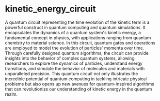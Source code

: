 # kinetic_energy_circuit
A quantum circuit representing the time evolution of the kinetic term is a powerful construct in quantum computing and quantum simulations. 
It encapsulates the dynamics of a quantum system's kinetic energy, a fundamental concept in physics,
with applications ranging from quantum chemistry to material science. 
In this circuit, quantum gates and operations are employed to model the evolution of particles' momenta over time. 
Through carefully designed quantum algorithms, the circuit can provide insights into the behavior of complex quantum systems, 
allowing researchers to explore the dynamics of particles, understand energy transitions, and simulate the behavior of molecules and materials with 
unparalleled precision. This quantum circuit not only illustrates the incredible potential of quantum computing in tackling intricate physical problems 
but also opens up new avenues for quantum-inspired algorithms that can revolutionize our understanding of kinetic energy in the quantum realm.
